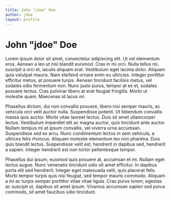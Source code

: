 ```yaml
---
title: John "jdoe" Doe
author: jdoe
layout: profile
---
```


# John "jdoe" Doe

Lorem ipsum dolor sit amet, consectetur adipiscing elit. Ut vel elementum eros. Aenean a leo ut nisl blandit euismod. Cras in mi orci. Nulla tellus mi, suscipit a orci et, iaculis aliquam erat. Vestibulum eget lacinia dolor. Aliquam quis volutpat mauris. Nam eleifend ornare enim eu ultricies. Integer porttitor efficitur metus, at posuere turpis. Aenean tincidunt facilisis metus, vel sodales odio fermentum non. Nunc justo purus, tempor at ex et, sodales posuere lectus. Cras pulvinar libero at erat feugiat fringilla. Morbi ut molestie quam. Maecenas id lacus mi.

Phasellus dictum, dui non convallis posuere, libero nisi semper mauris, ac vehicula orci velit auctor nulla. Suspendisse potenti. Ut bibendum convallis massa quis auctor. Morbi vitae laoreet lectus. Duis sit amet ullamcorper lectus. Vestibulum imperdiet elit ac magna auctor, quis tincidunt ante auctor. Nullam tempus mi at ipsum convallis, vel viverra urna accumsan. Suspendisse sed ex arcu. Nunc condimentum lectus in sem vehicula, a ultrices felis rhoncus. Aliquam molestie elementum leo non pharetra. Duis quis blandit lectus. Suspendisse velit est, hendrerit in dapibus sed, hendrerit a sapien. Integer hendrerit est non tortor pellentesque tempor.

Phasellus dui ipsum, euismod quis posuere at, accumsan et mi. Nullam eget lectus augue. Nunc venenatis tincidunt odio sit amet efficitur. In dapibus porta elit sed hendrerit. Integer eget malesuada velit, quis placerat felis. Morbi tempor turpis quis nisi feugiat, sed tempor mauris commodo. Aliquam a mi ac turpis semper porttitor vitae vitae ligula. Cras purus lorem, egestas ac suscipit ut, dapibus sit amet ipsum. Vivamus accumsan sapien sed purus commodo, sit amet faucibus odio tincidunt.
